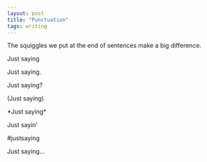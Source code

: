 ```yaml
---
layout: post
title: "Punctuation"
tags: writing
---
```


The squiggles we put at the end of sentences make a big difference.

Just saying

Just saying.

Just saying?

(Just saying)

\*Just saying\*

Just sayin'

\#justsaying

Just saying...